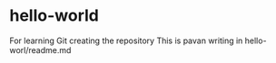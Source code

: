 # hello-world
For learning Git creating the repository
This is pavan writing in hello-worl/readme.md
